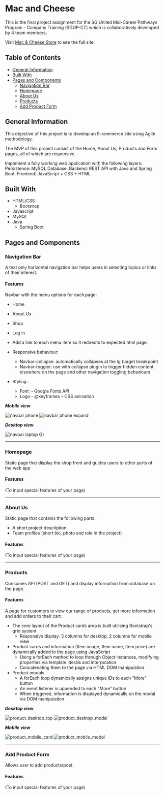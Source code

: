 # Mac and Cheese

This is the final project assignment for the SG United Mid-Career Pathways Program - Company Training (SGUP-CT) which is collaboratively developed by 4 team members.

Visit [Mac & Cheese Store](https://google.com) to see the full site.

## Table of Contents
* [General Information](#general-information)
* [Built With](#built-with)
* [Pages and Components](#pages-and-components)
  * [Navigation Bar](#navigation-bar)
  * [Homepage](#homepage)
  * [About Us](#about-us)
  * [Products](#products)
  * [Add Product Form](#add-product-form)


## General Information
This objective of this project is to develop an E-commerce site using Agile methodology.

The MVP of this project consist of the Home, About Us, Products and Form pages, all of which are responsive.

Implement a fully working web application with the following layers:
Persistence: MySQL Database.
Backend: REST API with Java and Spring Boot.
Frontend: JavaScript + CSS + HTML.


## Built With
 * HTML/CSS
    * Bootstrap
 * Javascript
 * MySQL
 * Java
    * Spring Boot 


## Pages and Components
### Navigation Bar
A text only horizontal navigation bar helps users in selecting topics or links of their interest.

#### Features
Navbar with the menu options for each page:
 *	Home
 *	About Us
 * Shop
 * Log in
 
* Add a link to each menu item so it redirects to expected html page.

* Responsive behaviour:

  *   Navbar-collapse:  automatically collapses at the lg (large) breakpoint
  *   Navbar-toggler: use with collapse plugin to trigger hidden content elsewhere on the page and other navigation toggling behaviours
 
* Styling: 

  *  Font: -	Google Fonts API 
  *  Logo - @keyframes – CSS animation 



***Mobile view***

![navbar phone](https://user-images.githubusercontent.com/97433106/155013440-931b67bb-ffb6-4d27-a081-4a048ccb8a13.JPG)
![navbar phone expand](https://user-images.githubusercontent.com/97433106/155013476-3555e449-445b-4e85-b8ea-b6a780111ff6.JPG)


***Desktop view***

![navbar laptop ](https://user-images.githubusercontent.com/97433106/155011894-e913deb1-e9a8-4696-8afe-07d1f79faf50.jpg)
G)


---

### Homepage
Static page that display the shop front and guides users to other parts of the web app
#### Features
(To input special features of your page)

---

### About Us
Static page that contains the following parts:
* A short project description
* Team profiles (short bio, photo and role in the project)

#### Features
(To input special features of your page)

---

### Products
Consumes API (POST and GET) and display information from database on the page.
#### Features
A page for customers to view our range of products, get more information and add orders to their cart:
* The core layout of the Product cards area is built utilising Bootstrap's grid system 
    * Responsive display: 3 columns for desktop, 2 columns for mobile view
* Product cards and information (Item image, Item name, Item price) are dynamically added to the page using JavaScript
    * Using a forEach method to loop through Object instances, modifying properties via template literals and interpolation 
    * Concatenating them to the page via HTML DOM manipulation
* Product modals
    * A forEach loop dynamically assigns unique IDs to each "More" button
    * An event listener is appended to each "More" button
    * When triggered, information is displayed dynamically on the modal via DOM manipulation 
 
***Desktop view***

![product_desktop_top](https://user-images.githubusercontent.com/29788431/154963574-24767ac5-37ec-47ec-9920-3b651f6e2520.png)
![product_desktop_modal](https://user-images.githubusercontent.com/29788431/154963585-f786c7ac-a587-4274-9b88-0ba8995cd5e9.png)

***Mobile view***

![product_mobile_card](https://user-images.githubusercontent.com/29788431/154963654-9bcdc510-7e89-4e0d-8db1-71928a4ac52d.png)
![product_mobile_modal](https://user-images.githubusercontent.com/29788431/154963725-1117bf6e-a377-42ac-9c42-e708adc946cc.png)

---

### Add Product Form
Allows user to add products/post.
#### Features
(To input special features of your page)


